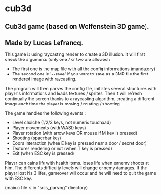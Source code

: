 # cub3d

## Cub3d game (based on Wolfenstein 3D game).
## Made by Lucas Lefrancq.


This game is using raycasting render to create a 3D illusion.
It will first check the arguments (only one / or two are allowed :
- The first one is the map file with all the config informations (mandatory)
- The second one is '--save' if you want to save as a BMP file the first
  rendered image with raycasting.

The program will then parses the config file, initiates several structures with
player's informations and loads textures / sprites. Then it will refresh continually
the screen thanks to a raycasting algorithm, creating a different image each time
the player is moving / rotating / shooting...

The game handles the following events :
- Level choiche (1/2/3 keys, not numeric touchpad)
- Player movements (with WASD keys)
- Player rotation (with arrow keys OR mouse if M key is pressed)
- Shooting (spacebar key)
- Doors interaction (when E key is pressed near a door / secret door)
- Textures rendering or not (when T key is pressed)
- Exit (when ESC key is pressed)

Player can gains life with health items, loses life when ennemy shoots at him.
The differents difficulty levels will change ennemy damages. If the player lost
his 3 lifes, gameover will occur and he will need to quit the game with ESC key.

(main.c file is in "srcs_parsing" directory)